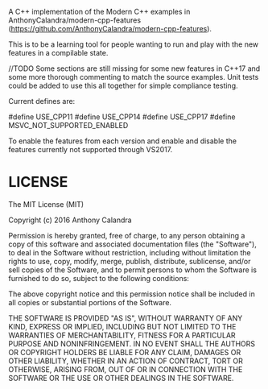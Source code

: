 

A C++ implementation of the Modern C++ examples in AnthonyCalandra/modern-cpp-features (https://github.com/AnthonyCalandra/modern-cpp-features).

This is to be a learning tool for people wanting to run and play with the new features in a compilable state.


//TODO
Some sections are still missing for some new features in C++17 and some more thorough commenting to match the source examples.
Unit tests could be added to use this all together for simple compliance testing.

Current defines are:

#define USE_CPP11
#define USE_CPP14
#define USE_CPP17
#define MSVC_NOT_SUPPORTED_ENABLED

To enable the features from each version and enable and disable the features currently not supported through VS2017.


LICENSE
=======
The MIT License (MIT)

Copyright (c) 2016 Anthony Calandra

Permission is hereby granted, free of charge, to any person obtaining a copy of this software and associated documentation files (the "Software"), to deal in the Software without restriction, including without limitation the rights to use, copy, modify, merge, publish, distribute, sublicense, and/or sell copies of the Software, and to permit persons to whom the Software is furnished to do so, subject to the following conditions:

The above copyright notice and this permission notice shall be included in all copies or substantial portions of the Software.

THE SOFTWARE IS PROVIDED "AS IS", WITHOUT WARRANTY OF ANY KIND, EXPRESS OR IMPLIED, INCLUDING BUT NOT LIMITED TO THE WARRANTIES OF MERCHANTABILITY, FITNESS FOR A PARTICULAR PURPOSE AND NONINFRINGEMENT. IN NO EVENT SHALL THE AUTHORS OR COPYRIGHT HOLDERS BE LIABLE FOR ANY CLAIM, DAMAGES OR OTHER LIABILITY, WHETHER IN AN ACTION OF CONTRACT, TORT OR OTHERWISE, ARISING FROM, OUT OF OR IN CONNECTION WITH THE SOFTWARE OR THE USE OR OTHER DEALINGS IN THE SOFTWARE.




